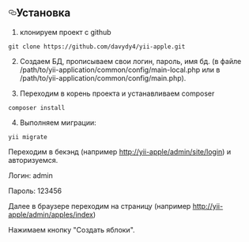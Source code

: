 <h2><a id="user-content-установка" class="anchor" aria-hidden="true" href="#установка"><svg class="octicon octicon-link" viewBox="0 0 16 16" version="1.1" width="16" height="16" aria-hidden="true"><path fill-rule="evenodd" d="M4 9h1v1H4c-1.5 0-3-1.69-3-3.5S2.55 3 4 3h4c1.45 0 3 1.69 3 3.5 0 1.41-.91 2.72-2 3.25V8.59c.58-.45 1-1.27 1-2.09C10 5.22 8.98 4 8 4H4c-.98 0-2 1.22-2 2.5S3 9 4 9zm9-3h-1v1h1c1 0 2 1.22 2 2.5S13.98 12 13 12H9c-.98 0-2-1.22-2-2.5 0-.83.42-1.64 1-2.09V6.25c-1.09.53-2 1.84-2 3.25C6 11.31 7.55 13 9 13h4c1.45 0 3-1.69 3-3.5S14.5 6 13 6z"></path></svg></a>Установка</h2>
<ol>
<li>клонируем проект с github</li>
</ol>
<pre><code>git clone https://github.com/davydy4/yii-apple.git
</code></pre>
<ol start="2">
<li>
<p>Создаем БД, прописываем свои логин, пароль, имя бд. (в файле /path/to/yii-application/common/config/main-local.php или в /path/to/yii-application/common/config/main.php).</p>
</li>
<li>
<p>Переходим в корень проекта и устанавливаем composer</p>
</li>
</ol>
<pre><code>composer install
</code></pre>
<ol start="4">
<li>Выполняем миграции:</li>
</ol>
<pre><code>yii migrate
</code></pre>

<p>Переходим в бекэнд (например <a href="http://yii-apple/admin/site/login" rel="nofollow">http://yii-apple/admin/site/login</a>) и авторизуемся.</p>
<p>Логин: admin</p>
<p>Пароль: 123456</p>
<p>Далее в браузере переходим на страницу (например <a href="http://yii-apple/admin/apples/index" rel="nofollow">http://yii-apple/admin/apples/index</a>)</p>
<p>Нажимаем кнопку "Создать яблоки".</p>
</article>


